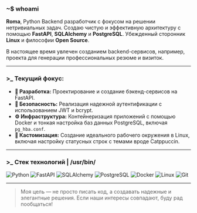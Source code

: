 ### ~$ whoami

**Roma**, Python Backend разработчик с фокусом на решении нетривиальных задач. Создаю чистую и эффективную архитектуру с помощью **FastAPI**, **SQLAlchemy** и **PostgreSQL**. Убежденный сторонник **Linux** и философии **Open Source**.

В настоящее время увлечен созданием backend-сервисов, например, проекта для генерации профессиональных резюме и визиток.

---

### >_ Текущий фокус:

- **🚀 Разработка:** Проектирование и создание бэкенд-сервисов на FastAPI.
- **🔐 Безопасность:** Реализация надежной аутентификации с использованием JWT и bcrypt.
- **⚙️ Инфраструктура:** Контейнеризация приложений с помощью Docker и тонкая настройка баз данных PostgreSQL, включая `pg_hba.conf`.
- **🎨 Кастомизация:** Создание идеального рабочего окружения в Linux, включая настройку статусных строк с темами вроде Catppuccin.

---

### >_ Стек технологий | /usr/bin/

![Python](https://img.shields.io/badge/-Python-333?style=flat&logo=python)
![FastAPI](https://img.shields.io/badge/-FastAPI-333?style=flat&logo=fastapi)
![SQLAlchemy](https://img.shields.io/badge/-SQLAlchemy-333?style=flat&logo=sqlite)
![PostgreSQL](https://img.shields.io/badge/-PostgreSQL-333?style=flat&logo=postgresql)
![Docker](https://img.shields.io/badge/-Docker-333?style=flat&logo=docker)
![Linux](https://img.shields.io/badge/-Linux-333?style=flat&logo=linux)
![Git](https://img.shields.io/badge/-Git-333?style=flat&logo=git)

---

> Моя цель — не просто писать код, а создавать надежные и элегантные решения. Если наши интересы совпадают, буду рад пообщаться!
